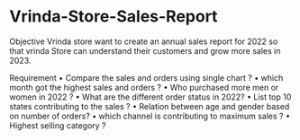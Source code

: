 # Vrinda-Store-Sales-Report

Objective
Vrinda store want to create an annual sales report for 2022 so that vrinda Store can understand their customers and grow more sales in 2023.

Requirement 
•	Compare the sales and orders using single chart ?
•	which month got the highest sales and orders ?
•	Who purchased more men or women in 2022 ?
•	What are the different order status in 2022?
•	List top 10 states contributing to the sales ?
•	Relation between age and gender based on number of orders?
•	which channel is contributing to maximum sales ?
•	Highest selling category ?
